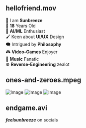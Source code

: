 ## hellofriend.mov
🦋 I am **Sunbreeze**  
🧑 **18** Years Old  
🧠 **AI/ML** Enthusiast  
🖌️ Keen about **UI/UX** Design  
🗨️ Intrigued by **Philosophy**  
🎮 **Video-Games** Enjoyer  
🎵 **Music** Fanatic  
⚙️ **Reverse-Engineering** zealot
## ones-and-zeroes.mpeg
![Image](https://camo.githubusercontent.com/a71f1a20d58a3506dd5f32dcb31461bd5102a0bd33dbf49db9195c589eaca8d7/68747470733a2f2f696d672e736869656c64732e696f2f62616467652f707974686f6e2532302d2532333134333534432e7376673f267374796c653d666f722d7468652d6261646765266c6f676f3d707974686f6e266c6f676f436f6c6f723d7768697465 'python')
![Image](https://camo.githubusercontent.com/9a7bd454ae6d1438ac3a1e37a5a379b5261554ffe8beb15d48dd3114e0b1fb81/68747470733a2f2f696d672e736869656c64732e696f2f62616467652f632b2b2532302d2532333030353939432e7376673f267374796c653d666f722d7468652d6261646765266c6f676f3d63253242253242266c6f676f436f6c6f723d7768697465 'cpp')
![Image](https://camo.githubusercontent.com/7174b5606541337e1e2141cf2e263bb296760fed8f5ab7c18b86fef667d7e1f4/687474703a2f2f696d672e736869656c64732e696f2f62616467652f2d5653253230436f64652d3030303030303f7374796c653d666f722d7468652d6261646765266c6f676f3d56697375616c2d73747564696f2d636f6465266c6f676f436f6c6f723d626c7565 'vsc')
## endgame.avi
***feelsunbreeze*** on socials
